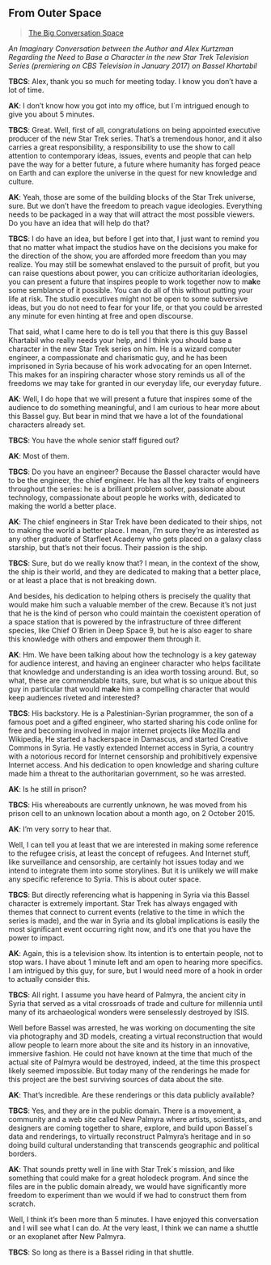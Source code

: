 ## From Outer Space

> [The Big Conversation Space](../appendix/attributions.html#the-big-conversation-space)

_An Imaginary Conversation between the Author and Alex Kurtzman Regarding the Need to Base a Character in the new Star Trek Television Series (premiering on CBS Television in January 2017) on Bassel Khartabil_

**TBCS**: Alex, thank you so much for meeting today. I know you don’t have a lot of time.

**AK**: I don’t know how you got into my office, but I´m intrigued enough to give you about 5 minutes.

**TBCS**: Great. Well, first of all, congratulations on being appointed executive producer of the new Star Trek series. That’s a tremendous honor, and it also carries a great responsibility, a responsibility to use the show to call attention to contemporary ideas, issues, events and people that can help pave the way for a better future, a future where humanity has forged peace on Earth and can explore the universe in the quest for new knowledge and culture.

**AK**: Yeah, those are some of the building blocks of the Star Trek universe, sure. But we don’t have the freedom to preach vague ideologies. Everything needs to be packaged in a way that will attract the most possible viewers. Do you have an idea that will help do that?

**TBCS**: I do have an idea, but before I get into that, I just want to remind you that no matter what impact the studios have on the decisions you make for the direction of the show, you are afforded more freedom than you may realize. You may still be somewhat enslaved to the pursuit of profit, but you can raise questions about power, you can criticize authoritarian ideologies, you can present a future that inspires people to work together now to m**ak**e some semblance of it possible. You can do all of this without putting your life at risk. The studio executives might not be open to some subversive ideas, but you do not need to fear for your life, or that you could be arrested any minute for even hinting at free and open discourse.

That said, what I came here to do is tell you that there is this guy Bassel Khartabil who really needs your help, and I think you should base a character in the new Star Trek series on him. He is a wizard computer engineer, a compassionate and charismatic guy, and he has been imprisoned in Syria because of his work advocating for an open Internet. This makes for an inspiring character whose story reminds us all of the freedoms we may take for granted in our everyday life, our everyday future.

**AK**: Well, I do hope that we will present a future that inspires some of the audience to do something meaningful, and I am curious to hear more about this Bassel guy. But bear in mind that we have a lot of the foundational characters already set.

**TBCS**: You have the whole senior staff figured out?

**AK**: Most of them.

**TBCS**: Do you have an engineer? Because the Bassel character would have to be the engineer, the chief engineer. He has all the key traits of engineers throughout the series: he is a brilliant problem solver, passionate about technology, compassionate about people he works with, dedicated to making the world a better place.

**AK**: The chief engineers in Star Trek have been dedicated to their ships, not to making the world a better place. I mean, I’m sure they’re as interested as any other graduate of Starfleet Academy who gets placed on a galaxy class starship, but that’s not their focus. Their passion is the ship.

**TBCS**: Sure, but do we really know that? I mean, in the context of the show, the ship is their world, and they are dedicated to making that a better place, or at least a place that is not breaking down.

And besides, his dedication to helping others is precisely the quality that would make him such a valuable member of the crew. Because it’s not just that he is the kind of person who could maintain the coexistent operation of a space station that is powered by the infrastructure of three different species, like Chief O´Brien in Deep Space 9, but he is also eager to share this knowledge with others and empower them through it.

**AK**: Hm. We have been talking about how the technology is a key gateway for audience interest, and having an engineer character who helps facilitate that knowledge and understanding is an idea worth tossing around. But, so what, these are commendable traits, sure, but what is so unique about this guy in particular that would m**ak**e him a compelling character that would keep audiences riveted and interested?

**TBCS**: His backstory. He is a Palestinian-Syrian programmer, the son of a famous poet and a gifted engineer, who started sharing his code online for free and becoming involved in major internet projects like Mozilla and Wikipedia, He started a hackerspace in Damascus, and started Creative Commons in Syria. He vastly extended Internet access in Syria, a country with a notorious record for Internet censorship and prohibitively expensive Internet access. And his dedication to open knowledge and sharing culture made him a threat to the authoritarian government, so he was arrested.

**AK**: Is he still in prison?

**TBCS**: His whereabouts are currently unknown, he was moved from his prison cell to an unknown location about a month ago, on 2 October 2015.

**AK**: I’m very sorry to hear that.

Well, I can tell you at least that we are interested in making some reference to the refugee crisis, at least the concept of refugees. And Internet stuff, like surveillance and censorship, are certainly hot issues today and we intend to integrate them into some storylines. But it is unlikely we will make any specific reference to Syria. This is about outer space.

**TBCS**: But directly referencing what is happening in Syria via this Bassel character is extremely important. Star Trek has always engaged with themes that connect to current events (relative to the time in which the series is made), and the war in Syria and its global implications is easily the most significant event occurring right now, and it’s one that you have the power to impact.

**AK**: Again, this is a television show. Its intention is to entertain people, not to stop wars. I have about 1 minute left and am open to hearing more specifics. I am intrigued by this guy, for sure, but I would need more of a hook in order to actually consider this.

**TBCS**: All right. I assume you have heard of Palmyra, the ancient city in Syria that served as a vital crossroads of trade and culture for millennia until many of its archaeological wonders were senselessly destroyed by ISIS.

Well before Bassel was arrested, he was working on documenting the site via photography and 3D models, creating a virtual reconstruction that would allow people to learn more about the site and its history in an innovative, immersive fashion. He could not have known at the time that much of the actual site of Palmyra would be destroyed, indeed, at the time this prospect likely seemed impossible. But today many of the renderings he made for this project are the best surviving sources of data about the site.

**AK**: That’s incredible. Are these renderings or this data publicly available?

**TBCS**: Yes, and they are in the public domain. There is a movement, a community and a web site called New Palmyra where artists, scientists, and designers are coming together to share, explore, and build upon Bassel´s data and renderings, to virtually reconstruct Palmyra’s heritage and in so doing build cultural understanding that transcends geographic and political borders.

**AK**: That sounds pretty well in line with Star Trek´s mission, and like something that could make for a great holodeck program. And since the files are in the public domain already, we would have significantly more freedom to experiment than we would if we had to construct them from scratch.

Well, I think it’s been more than 5 minutes. I have enjoyed this conversation and I will see what I can do. At the very least, I think we can name a shuttle or an exoplanet after New Palmyra.

**TBCS**: So long as there is a Bassel riding in that shuttle.
